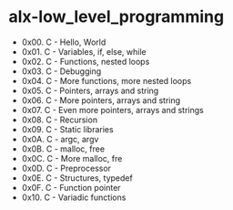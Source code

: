 # alx-low_level_programming
- 0x00. C - Hello, World
- 0x01. C - Variables, if, else, while
- 0x02. C - Functions, nested loops
- 0x03. C - Debugging
- 0x04. C - More functions, more nested loops
- 0x05. C - Pointers, arrays and string
- 0x06. C - More pointers, arrays and string
- 0x07. C - Even more pointers, arrays and strings
- 0x08. C - Recursion
- 0x09. C - Static libraries
- 0x0A. C - argc, argv
- 0x0B. C - malloc, free
- 0x0C. C - More malloc, fre
- 0x0D. C - Preprocessor
- 0x0E. C - Structures, typedef
- 0x0F. C - Function pointer
- 0x10. C - Variadic functions
